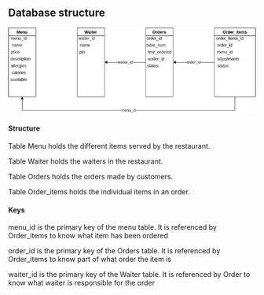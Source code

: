 ## Database structure
![DBschema as inplemnted](./DBschema.png)

#### Structure
Table Menu holds the different items served by the restaurant.

Table Waiter holds the waiters in the restaurant.

Table Orders holds the orders made by customers.

Table Order_items holds the individual items in an order.

#### Keys
menu_id is the primary key of the menu table. It is referenced by Order_items to know what item has been ordered

order_id is the primary key of the Orders table. It is referenced by Order_items to know part of what order the item is

waiter_id is the primary key of the Waiter table. 
It is referenced by Order to know what waiter is responsible for the order
